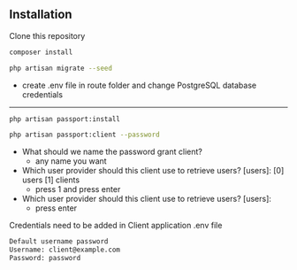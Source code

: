 ## Installation

Clone this repository

```bash
composer install
```
```bash
php artisan migrate --seed
```
- create .env file in route folder and change PostgreSQL database credentials
-------
```bash
php artisan passport:install
```
```bash
php artisan passport:client --password
```
- What should we name the password grant client?
    - any name you want
- Which user provider should this client use to retrieve users? [users]:
  [0] users
  [1] clients
    - press 1 and press enter
- Which user provider should this client use to retrieve users? [users]:
    - press enter

Credentials need to be added in Client application .env file
```bash
Default username password
Username: client@example.com
Password: password
```



